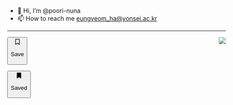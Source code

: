 - 👋 Hi, I’m @poori-nuna
- 📫 How to reach me eungyeom_ha@yonsei.ac.kr
------
<a href="https://hits.seeyoufarm.com"><img src="https://hits.seeyoufarm.com/api/count/incr/badge.svg?url=https%3A%2F%2Fgithub.com%2Fpoori-nuna&count_bg=%23A4A4A4&title_bg=%23555555&icon=lgtm.svg&icon_color=%23E7E7E7&title=hits&edge_flat=false" align="right"></a>


<!--------------------------->
<!--     Toggle Button     -->
<!--------------------------->
<button type="button" aria-pressed="false" class="Button">
  <!-- Icon -->
  <svg width="16" height="16" fill="currentColor" xmlns="http://www.w3.org/2000/svg" focusable="false" aria-hidden="true" role="img"><path d="M12.25 1.333h-7.5c-.69 0-1.25.56-1.25 1.25v12.084l5-2.917 5 2.917V2.583c0-.69-.56-1.25-1.25-1.25zm0 11.157L8.5 10.303 4.75 12.49V2.74a.156.156 0 01.156-.157h7.188c.086 0 .156.07.156.156v9.751z" /></svg>

  <!-- Label -->
  <span class="Label">Save</span>
</button>

<!-------------------------------------->
<!--     Toggle Button - Selected     -->
<!-------------------------------------->
<button type="button" aria-pressed="true" class="Button">
  <!-- Icon -->
  <svg width="16" height="16" fill="currentColor" xmlns="http://www.w3.org/2000/svg" focusable="false" aria-hidden="true" role="img"><path d="M3 14.667V2.583c0-.69.56-1.25 1.25-1.25h7.5c.69 0 1.25.56 1.25 1.25v12.084L8 11.75l-5 2.917z" /></svg>

  <!-- Label -->
  <span class="Label">Saved</span>
</button>
